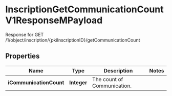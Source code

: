 

# InscriptionGetCommunicationCountV1ResponseMPayload

Response for GET /1/object/inscription/{pkiInscriptionID}/getCommunicationCount

## Properties

| Name | Type | Description | Notes |
|------------ | ------------- | ------------- | -------------|
|**iCommunicationCount** | **Integer** | The count of Communication. |  |



